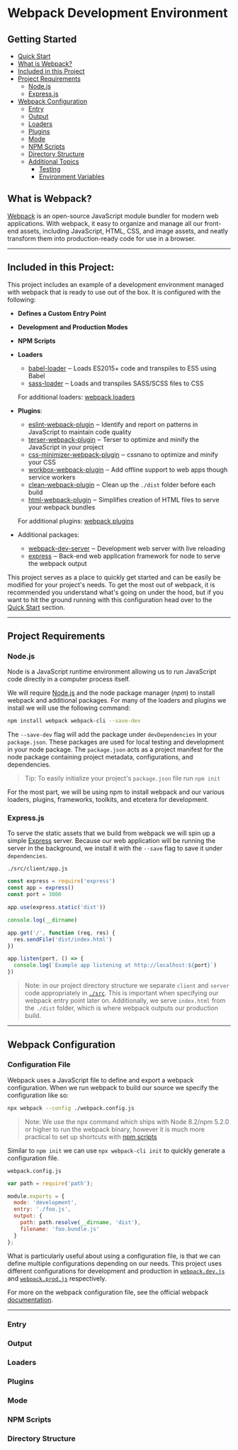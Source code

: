 # Webpack Development Environment

## Getting Started  
- [Quick Start]()
- [What is Webpack?](#what-is-webpack)  
- [Included in this Project](#included-in-this-project)  
- [Project Requirements](#project-requirements)
  - [Node.js](#node.js)
  - [Express.js](#express.js)
- [Webpack Configuration]()
  - [Entry]()
  - [Output]()
  - [Loaders]()
  - [Plugins]()
  - [Mode]()
  - [NPM Scripts]()
  - [Directory Structure]()
  - [Additional Topics]()
    - [Testing]()
    - [Environment Variables]()

## What is Webpack?
[Webpack](https://webpack.js.org/) is an open-source JavaScript module bundler for modern web applications. With webpack, it easy to organize and manage all our front-end assets, including JavaScript, HTML, CSS, and image assets, and neatly transform them into production-ready code for use in a browser. 

___

## Included in this Project:
This project includes an example of a development environment managed with webpack that is ready to use out of the box. It is configured with the following:

- **Defines a Custom Entry Point**
- **Development and Production Modes**
- **NPM Scripts**
- **Loaders**
  - [babel-loader](https://webpack.js.org/loaders/babel-loader/) ‒ Loads ES2015+ code and transpiles to ES5 using Babel
  - [sass-loader](https://webpack.js.org/loaders/sass-loader/) ‒  Loads and transpiles SASS/SCSS files to CSS

  For additional loaders: [webpack loaders](https://webpack.js.org/loaders/)
- **Plugins**: 
  - [eslint-webpack-plugin](https://webpack.js.org/plugins/eslint-webpack-plugin/) ‒  Identify and report on patterns in JavaScript to maintain code quality
  - [terser-webpack-plugin](https://webpack.js.org/plugins/terser-webpack-plugin/) ‒ Terser to optimize and minify the JavaScript in your project
  - [css-minimizer-webpack-plugin](https://webpack.js.org/plugins/css-minimizer-webpack-plugin/) ‒ cssnano to optimize and minify your CSS
  - [workbox-webpack-plugin](https://webpack.js.org/guides/progressive-web-application/#adding-workbox) ‒ Add offline support to web apps though service workers
  - [clean-webpack-plugin](https://webpack.js.org/guides/output-management/#cleaning-up-the-dist-folder) ‒ Clean up the `./dist` folder before each build
  - [html-webpack-plugin]() ‒ Simplifies creation of HTML files to serve your webpack bundles

  For additional plugins: [webpack plugins](https://webpack.js.org/plugins/)

- Additional packages:
  - [webpack-dev-server](https://webpack.js.org/guides/development/#using-webpack-dev-server) ‒ Development web server with live reloading
  - [express]() ‒ Back-end web application framework for node to serve the webpack output

This project serves as a place to quickly get started and can be easily be modified for your project's needs. To get the most out of webpack, it is recommended you understand what's going on under the hood, but if you want to hit the ground running with this configuration head over to the [Quick Start]() section.
___

## Project Requirements

### Node.js
 Node is a JavaScript runtime environment allowing us to run JavaScript code directly in a computer process itself.

We will require [Node.js](https://nodejs.org/en/) and the node package manager (*npm*) to install webpack and additional packages. For many of the loaders and plugins we install we will use the following command:

```sh
npm install webpack webpack-cli --save-dev
```

The ``--save-dev`` flag will add the package under `devDependencies` in your `package.json`. These packages are used for local testing and development in your node package. The `package.json` acts as a project manifest for the node package containing project metadata, configurations, and dependencies.

> Tip: To easily initialize your project's `package.json` file run `npm init`

For the most part, we will be using npm to install webpack and our various loaders, plugins, frameworks, toolkits, and etcetera for development. 

### Express.js
To serve the static assets that we build from webpack we will spin up a simple [Express](https://expressjs.com/) server. Because our web application will be running the server in the background, we install it with the `--save` flag to save it under `dependencies`.

`./src/client/app.js`
```js
const express = require('express')
const app = express()
const port = 3000

app.use(express.static('dist'))

console.log(__dirname)

app.get('/', function (req, res) {
  res.sendFile('dist/index.html')
})

app.listen(port, () => {
  console.log(`Example app listening at http://localhost:${port}`)
})
```
> Note: in our project directory structure we separate `client` and `server` code appropriately in [`./src`](https://github.com/kalquiza/webpack-env/tree/main/src). This is important when specifying our webpack entry point later on. Additionally, we serve `index.html` from the `./dist` folder, which is where webpack outputs our production build.
___

## Webpack Configuration

### Configuration File
Webpack uses a JavaScript file to define and export a webpack configuration. When we run webpack to build our source we specify the configuration like so: 
```sh
npx webpack --config ./webpack.config.js
```
> Note: We use the npx command which ships with Node 8.2/npm 5.2.0 or higher to run the webpack binary, however it is much more practical to set up shortcuts with [npm scripts](#npm-scripts)

Similar to `npm init` we can use `npx webpack-cli init` to quickly generate a configuration file.

`webpack.config.js`
```js
var path = require('path');

module.exports = {
  mode: 'development',
  entry: './foo.js',
  output: {
    path: path.resolve(__dirname, 'dist'),
    filename: 'foo.bundle.js'
  }
};
```

What is particularly useful about using a configuration file, is that we can define multiple configurations depending on our needs. This project uses different configurations for development and production in [`webpack.dev.js`](https://github.com/kalquiza/webpack-env/blob/main/webpack.dev.js) and [`webpack.prod.js`](https://github.com/kalquiza/webpack-env/blob/main/webpack.prod.js) respectively.

For more on the webpack configuration file, see the official webpack [documentation](https://webpack.js.org/concepts/configuration/).

___

### Entry
### Output
### Loaders
### Plugins
### Mode
### NPM Scripts
### Directory Structure